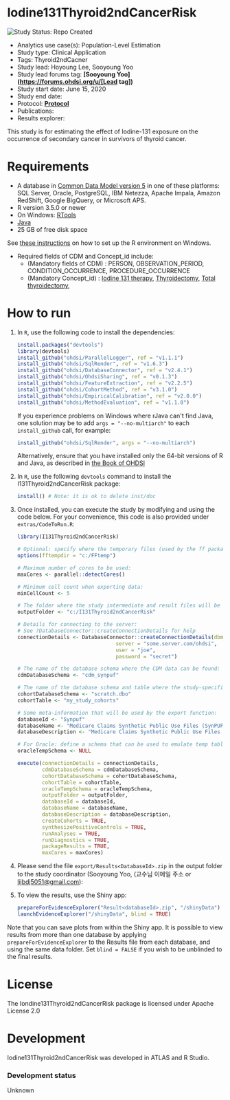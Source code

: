 Iodine131Thyroid2ndCancerRisk
==============================
<img src="https://img.shields.io/badge/Study%20Status-Repo%20Created-lightgray.svg" alt="Study Status: Repo Created">

- Analytics use case(s): Population-Level Estimation
- Study type: Clinical Application
- Tags: Thyroid2ndCacner
- Study lead: Hoyoung Lee, Sooyoung Yoo
- Study lead forums tag: **[Sooyoung Yoo](https://forums.ohdsi.org/u/[Lead tag])**
- Study start date: June 15, 2020
- Study end date: 
- Protocol: **[Protocol](https://github.com/SHUBH-HIRC/HIRC_Thyroid2ndCancer/blob/master/documents/protocol_Iodine131Thyroid2ndCancerRisk.docx)**
- Publications: 
- Results explorer:

This study is for estimating the effect of Iodine-131 exposure on the occurrence of secondary cancer in survivors of thyroid cancer.

Requirements
============

- A database in [Common Data Model version 5](https://github.com/OHDSI/CommonDataModel) in one of these platforms: SQL Server, Oracle, PostgreSQL, IBM Netezza, Apache Impala, Amazon RedShift, Google BigQuery, or Microsoft APS.
- R version 3.5.0 or newer
- On Windows: [RTools](http://cran.r-project.org/bin/windows/Rtools/)
- [Java](http://java.com)
- 25 GB of free disk space

See [these instructions](https://ohdsi.github.io/MethodsLibrary/rSetup.html) on how to set up the R environment on Windows.

- Required fields of CDM and Concept_id include:
	- (Mandatory fields of CDM) : PERSON, OBSERVATION_PERIOD, CONDITION_OCCURRENCE, PROCEDURE_OCCURRENCE
	- (Mandatory Concept_id) : [Iodine 131 therapy](https://athena.ohdsi.org/search-terms/terms/4036252), [Thyroidectomy](https://athena.ohdsi.org/search-terms/terms/4030107), [Total thyroidectomy](https://athena.ohdsi.org/search-terms/terms/4073199), 

How to run
==========
1. In `R`, use the following code to install the dependencies:

	```r
	install.packages("devtools")
	library(devtools)
	install_github("ohdsi/ParallelLogger", ref = "v1.1.1")
	install_github("ohdsi/SqlRender", ref = "v1.6.3")
	install_github("ohdsi/DatabaseConnector", ref = "v2.4.1")
	install_github("ohdsi/OhdsiSharing", ref = "v0.1.3")
	install_github("ohdsi/FeatureExtraction", ref = "v2.2.5")
	install_github("ohdsi/CohortMethod", ref = "v3.1.0")
	install_github("ohdsi/EmpiricalCalibration", ref = "v2.0.0")
	install_github("ohdsi/MethodEvaluation", ref = "v1.1.0")
	```

	If you experience problems on Windows where rJava can't find Java, one solution may be to add `args = "--no-multiarch"` to each `install_github` call, for example:
	
	```r
	install_github("ohdsi/SqlRender", args = "--no-multiarch")
	```
	
	Alternatively, ensure that you have installed only the 64-bit versions of R and Java, as described in [the Book of OHDSI](https://ohdsi.github.io/TheBookOfOhdsi/OhdsiAnalyticsTools.html#installR)
	
2. In `R`, use the following `devtools` command to install the I131Thyroid2ndCancerRisk package:

	```r
	install() # Note: it is ok to delete inst/doc
	```
	
3. Once installed, you can execute the study by modifying and using the code below. For your convenience, this code is also provided under `extras/CodeToRun.R`:

	```r
	library(I131Thyroid2ndCancerRisk)
	
	# Optional: specify where the temporary files (used by the ff package) will be created:
	options(fftempdir = "c:/FFtemp")
	
	# Maximum number of cores to be used:
	maxCores <- parallel::detectCores()
	
	# Minimum cell count when exporting data:
	minCellCount <- 5
	
	# The folder where the study intermediate and result files will be written:
	outputFolder <- "c:/I131Thyroid2ndCancerRisk"
	
	# Details for connecting to the server:
	# See ?DatabaseConnector::createConnectionDetails for help
	connectionDetails <- DatabaseConnector::createConnectionDetails(dbms = "postgresql",
									server = "some.server.com/ohdsi",
									user = "joe",
									password = "secret")
	
	# The name of the database schema where the CDM data can be found:
	cdmDatabaseSchema <- "cdm_synpuf"
	
	# The name of the database schema and table where the study-specific cohorts will be instantiated:
	cohortDatabaseSchema <- "scratch.dbo"
	cohortTable <- "my_study_cohorts"
	
	# Some meta-information that will be used by the export function:
	databaseId <- "Synpuf"
	databaseName <- "Medicare Claims Synthetic Public Use Files (SynPUFs)"
	databaseDescription <- "Medicare Claims Synthetic Public Use Files (SynPUFs) were created to allow interested parties to gain familiarity using Medicare claims data while protecting beneficiary privacy. These files are intended to promote development of software and applications that utilize files in this format, train researchers on the use and complexities of Centers for Medicare and Medicaid Services (CMS) claims, and support safe data mining innovations. The SynPUFs were created by combining randomized information from multiple unique beneficiaries and changing variable values. This randomization and combining of beneficiary information ensures privacy of health information."
	
	# For Oracle: define a schema that can be used to emulate temp tables:
	oracleTempSchema <- NULL
	
	execute(connectionDetails = connectionDetails,
            cdmDatabaseSchema = cdmDatabaseSchema,
            cohortDatabaseSchema = cohortDatabaseSchema,
            cohortTable = cohortTable,
            oracleTempSchema = oracleTempSchema,
            outputFolder = outputFolder,
            databaseId = databaseId,
            databaseName = databaseName,
            databaseDescription = databaseDescription,
            createCohorts = TRUE,
            synthesizePositiveControls = TRUE,
            runAnalyses = TRUE,
            runDiagnostics = TRUE,
            packageResults = TRUE,
            maxCores = maxCores)
	```

4. Please send the file ```export/Results<DatabaseId>.zip``` in the output folder to the study coordinator (Sooyoung Yoo,
(교수님 이메일 주소 or lijbdj5051@gmail.com):

		
5. To view the results, use the Shiny app:

	```r
	prepareForEvidenceExplorer("Result<databaseId>.zip", "/shinyData")
	launchEvidenceExplorer("/shinyData", blind = TRUE)
	```
  
  Note that you can save plots from within the Shiny app. It is possible to view results from more than one database by applying `prepareForEvidenceExplorer` to the Results file from each database, and using the same data folder. Set `blind = FALSE` if you wish to be unblinded to the final results.

License
=======
The Iondine131Thyroid2ndCancerRisk package is licensed under Apache License 2.0

Development
===========
Iodine131Thyroid2ndCancerRisk was developed in ATLAS and R Studio.

### Development status

Unknown
